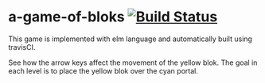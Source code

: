 # a-game-of-bloks [![Build Status](https://travis-ci.com/uribrecher/a-game-of-bloks.svg?branch=master)](https://travis-ci.com/uribrecher/a-game-of-bloks)

This game is implemented with elm language and automatically built using travisCI.


See how the arrow keys affect the movement of the yellow blok. The goal in each
level is to place the yellow blok over the cyan portal.
